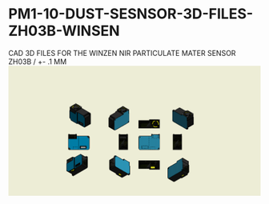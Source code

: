 # PM1-10-DUST-SESNSOR-3D-FILES-ZH03B-WINSEN
CAD 3D FILES FOR THE WINZEN NIR PARTICULATE MATER SENSOR ZH03B / +- .1 MM
![](WINSENZH03B.png)

